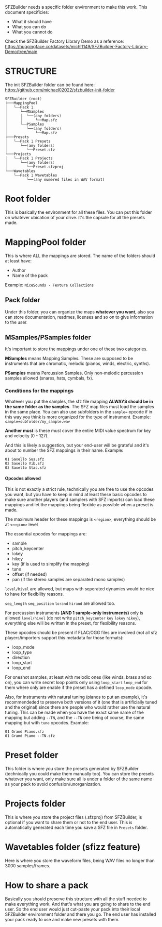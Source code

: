 SFZBuilder needs a specific folder environment to make this work. This document specificies:
* What it should have
* What you can do
* What you cannot do

Check the SFZBuilder Factory Library Demo as a reference: https://huggingface.co/datasets/michl1149/SFZBuilder-Factory-Library-Demo/tree/main

# STRUCTURE
The init SFZBuilder folder can be found here: https://github.com/michael02022/sfzbuilder-init-folder
```
SFZBuilder (root)
├───MappingPool
│   └──Pack 1
│      └──MSamples
│      │  └──(any folders)
│      │      └──Map.sfz
│      └──PSamples
│         └──(any folders)
│             └──Map.sfz
├───Presets
│   └──Pack 1 Presets
│      └──(any folders)
│         └──Preset.sfz
└───Projects
│   └──Pack 1 Projects
│      └──(any folders)
│         └──Preset.sfzproj
└───Wavetables
    └──Pack 1 Wavetables
          └──(any numered files in WAV format)
```
# Root folder
This is basically the environment for all these files. You can put this folder on whatever ubication of your drive. It's the capsule for all the presets made.

# MappingPool folder
This is where ALL the mappings are stored. The name of the folders should at least have:
* Author
* Name of the pack

Example: `NiceSounds - Texture Collections`

## Pack folder
Under this folder, you can organize the maps **whatever you want**, also you can store documentation, readmes, licenses and so on to give information to the user.
## MSamples/PSamples folder
It's important to store the mappings under one of these two categories.

**MSamples** means Mapping Samples. These are supposed to be instruments that are chromatic, melodic (pianos, winds, electric, synths).

**PSamples** means Percussion Samples. Only non-melodic percussion samples allowed (snares, hats, cymbals, fx).

### Conditions for the mappings
Whatever you put the samples, the sfz file mapping **ALWAYS should be in the same folder as the samples.** The SFZ map files must load the samples in the same place. You can also use subfolders in the `sample=` opcode if in this way you think is more organized for the type of instrument. Example: `sample=subfolder/my_sample.wav`

**Another must** is these must cover the entire MIDI value spectrum for key and velocity (0 - 127).

And this is likely a suggestion, but your end-user will be grateful and it's about to number the SFZ mappings in their name. Example:
```
01 Saxello Sus.sfz
02 Saxello Vib.sfz
03 Saxello Stac.sfz

```

#### Opcodes allowed
This is not exactly a strict rule, technically you are free to use the opcodes you want, but you have to keep in mind at least these basic opcodes to make sure another players (and samplers with SFZ imports) can load these mappings and let the mappings being flexible as possible when a preset is made.

The maximum header for these mappings is `<region>`, everything should be at `<region>` level

The essential opcodes for mappings are:
* sample
* pitch_keycenter
* lokey
* hikey
* key (if is used to simplify the mapping)
* tune
* offset (if needed)
* pan (if the stereo samples are separated mono samples)

`lovel/hivel` are allowed, but maps with seperated dynamics would be nice to have for flexibility reasons.

`seq_length` `seq_position` `lorand` `hirand` are allowed too.

For percussion instruments **(AND 1 sample-only instruments)** only is allowed `lovel/hivel` (do not write `pitch_keycenter` `key` `lokey` `hikey`), everything else will be written in the preset, for flexibility reasons.

These opcodes should be present if FLAC/OGG files are involved (not all sfz players/importers support this metadata for those formats):
* loop_mode
* loop_type
* direction
* loop_start
* loop_end

For oneshot samples, at least with melodic ones (like winds, brass and so on), you can write secret loop points only using `loop_start` `loop_end` for them where only are enable if the preset has a defined `loop_mode` opcode.

Also, for instruments with natural tuning (pianos to put an example), it's recommendeded to preserve both versions of it (one that is artificially tuned and the original) since there are people who would rather use the natural tuning. This can be made when you have the exact same name of the mapping but adding `--TN`, and the `--TN` one being of course, the same mapping but with `tune` opcodes. Example:

```
01 Grand Piano.sfz
01 Grand Piano --TN.sfz
```

# Preset folder
This folder is where you store the presets generated by SFZBuilder (technically you could make them manually too). You can store the presets whatever you want, only make sure all is under a folder of the same name as your pack to avoid confusion/unorganization.

# Projects folder
This is where you store the project files (.sfzproj) from SFZBuilder, is optional if you want to share them or not to the end user. This is automatically generated each time you save a SFZ file in `Presets` folder.

# Wavetables folder (sfizz feature)
Here is where you store the waveform files, being WAV files no longer than 3000 samples/frames.

# How to share a pack
Basically you should preserve this structure with all the stuff needed to make everything work. And that's what you are going to share to the end user. So the end user would just cut-paste your pack into their local SFZBuilder environment folder and there you go. The end user has installed your pack ready to use and make new presets with them.
